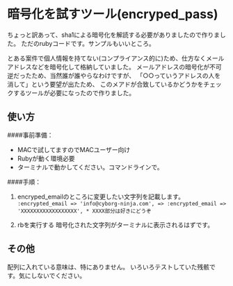 暗号化を試すツール(encryped_pass)
=================================

ちょっと訳あって、sha1による暗号化を解読する必要がありましたので作りました。
ただのrubyコードです。サンプルもいいところ。

とある案件で個人情報を持てない(コンプライアンス的に)ため、仕方なくメールアドレスなどを暗号化して格納していました。
メールアドレスの暗号化が不可逆だったため、当然誰が誰やらなわけですが、
「○○っていうアドレスの人を消して」という要望が出たため、
このメアドが合致しているかどうかをチェックするツールが必要になったので作りました。

使い方
-----

####事前準備：
* MACで試してますのでMACユーザー向け
* Rubyが動く環境必要
* ターミナルで動かしてください。コマンドラインで。

####手順：
1. encryped_emailのところに変更したい文字列を記載します。
       ```
       :encrypted_email => 'info@cyborg-ninja.com',
       =>
       :encrypted_email => 'XXXXXXXXXXXXXXXXXX',
       * XXXX部分は好きにどうぞ
       ```

2. rbを実行する
       暗号化された文字列がターミナルに表示されるはずです。

その他
-----

配列に入れている意味は、特にありません。
いろいろテストしていた残骸です。気にしないでください。

